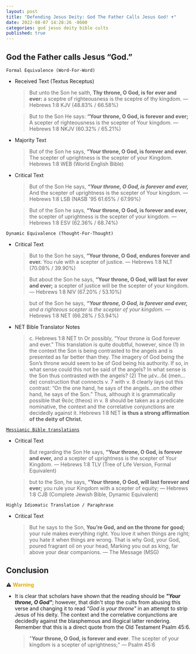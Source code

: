 ```yaml
---
layout: post
title: "Defending Jesus Deity: God The Father Calls Jesus God! ✝️"
date: 2022-08-07 14:28:26 -0600
categories: god jesus deity bible cults
published: true
---
```


## God the Father calls Jesus “God.”

`Formal Equivalence (Word-For-Word)`
- Received Text (Textus Receptus)

    > But unto the Son he saith, **Thy throne, O God, is for ever and ever:** a sceptre of righteousness is the sceptre of thy kingdom. &mdash; Hebrews 1:8 KJV (48.83% / 66.58%)

    > But to the Son He says: **“Your throne, O God, is forever and ever;** A scepter of righteousness is the scepter of Your kingdom. &mdash; Hebrews 1:8 NKJV (60.32% / 65.21%)

- Majority Text

    > But of the Son he says, **“Your throne, O God, is forever and ever.** The scepter of uprightness is the scepter of your Kingdom. Hebrews 1:8 WEB (World English Bible)

- Critical Text
    > But of the Son He says,
    ***“Your throne, O God, is forever and ever,***
    And the scepter of uprightness is the scepter of Your kingdom. &mdash; Hebrews 1:8 LSB (NASB '95 61.65% / 67.99%)

    > But of the Son he says, **“Your throne, O God, is forever and ever,** the scepter of uprightness is the scepter of your kingdom. &mdash; Hebrews 1:8 ESV (62.36% / 68.74%)

`Dynamic Equivalence (Thought-For-Thought)`
- Critical Text
    > But to the Son he says, **“Your throne, O God, endures forever and ever.** You rule with a scepter of justice. &mdash; Hebrews 1:8 NLT (70.08% / 39.90%)

    > But about the Son he says, **“Your throne, O God, will last for ever and ever;** a scepter of justice will be the scepter of your kingdom. &mdash; Hebrews 1:8 NIV (67.20% / 53.10%)

    > but of the Son he says, ***“Your throne, O God, is forever and ever,*** *and a righteous scepter is the scepter of your kingdom.* &mdash; Hebrews 1:8 NET (66.28% / 53.94%)

- NET Bible Translator Notes
    
    > c. Hebrews 1:8 NET tn Or possibly, “Your throne is God forever and ever.” This translation is quite doubtful, however, since (1) in the context the Son is being contrasted to the angels and is presented as far better than they. The imagery of God being the Son’s throne would seem to be of God being his authority. If so, in what sense could this not be said of the angels? In what sense is the Son thus contrasted with the angels? (2) The μέν…δέ (men…de) construction that connects v. 7 with v. 8 clearly lays out this contrast: “On the one hand, he says of the angels…on the other hand, he says of the Son.” Thus, although it is grammatically possible that θεός (theos) in v. 8 should be taken as a predicate nominative, the context and the correlative conjunctions are decidedly against it. Hebrews 1:8 NET **is thus a strong affirmation of the deity of Christ.**

[`Messianic Bible translations`](https://en.wikipedia.org/wiki/Messianic_Bible_translations)
- Critical Text
    > But regarding the Son He says, **“Your throne, O God, is forever and ever,** and a scepter of uprightness is the scepter of Your Kingdom. &mdash; Hebrews 1:8 TLV (Tree of Life Version, Formal Equivalent)

    > but to the Son, he says, **“Your throne, O God, will last forever and ever;** you rule your Kingdom with a scepter of equity; &mdash; Hebrews 1:8 CJB (Complete Jewish Bible, Dynamic Equivalent)

`Highly Idiomatic Translation / Paraphrase`
- Critical Text
    > But he says to the Son, **You’re God, and on the throne for good;** your rule makes everything right. You love it when things are right; you hate it when things are wrong. That is why God, your God, poured fragrant oil on your head, Marking you out as king, far above your dear companions. &mdash; The Message (MSG)

## Conclusion

⚠️ <span style="font-weight:bold;color:#E8AA00;">Warning</span> 

- It is clear that scholars have shown that the reading should be ***"Your throne, O God"***; however, that didn't stop the cults from abusing this verse and changing it to read *“God is your throne"* in an attempt to strip Jesus of his deity. The context and the correlative conjunctions are decidedly against the blasphemous and illogical latter rendering. Remember that this is a direct quote from the Old Testament Psalm 45:6.

    > "**Your throne, O God, is forever and ever**. The scepter of your kingdom is a scepter of uprightness;" &mdash; Psalm 45:6

<script>
	var refTagger = {
		settings: {
			bibleVersion: 'ESV'
		}
	}; 

	(function(d, t) {
		var n=d.querySelector('[nonce]');
		refTagger.settings.nonce = n && (n.nonce||n.getAttribute('nonce'));
		var g = d.createElement(t), s = d.getElementsByTagName(t)[0];
		g.src = 'https://api.reftagger.com/v2/RefTagger.js';
		g.nonce = refTagger.settings.nonce;
		s.parentNode.insertBefore(g, s);
	}(document, 'script'));
</script>